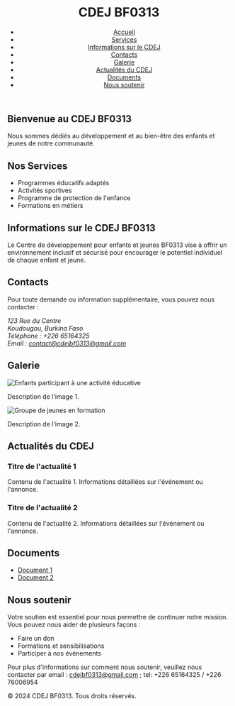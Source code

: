 <!DOCTYPE html>
<html lang="fr">
<head>
  <meta charset="UTF-8">
  <meta name="viewport" content="width=device-width, initial-scale=1.0">
  <title>CDEJ BF0313 - Centre de développement pour enfants et jeunes</title>
  <link rel="stylesheet" href="styles.css">
</head>
<body>
  <header>
    <div class="container">
      <h1>CDEJ BF0313</h1>
      <nav>
        <ul>
          <li><a href="#accueil">Accueil</a></li>
          <li><a href="#services">Services</a></li>
          <li><a href="#informations">Informations sur le CDEJ</a></li>
          <li><a href="#contacts">Contacts</a></li>
          <li><a href="#galerie">Galerie</a></li>
          <li><a href="#actualites">Actualités du CDEJ</a></li>
          <li><a href="#documents">Documents</a></li>
          <li><a href="#nous-soutenir">Nous soutenir</a></li>
        </ul>
      </nav>
    </div>
  </header>

  <section id="accueil" class="section">
    <div class="container">
      <h2>Bienvenue au CDEJ BF0313</h2>
      <p>Nous sommes dédiés au développement et au bien-être des enfants et jeunes de notre communauté.</p>
    </div>
  </section>

  <section id="services" class="section">
    <div class="container">
      <h2>Nos Services</h2>
      <ul>
        <li>Programmes éducatifs adaptés</li>
        <li>Activités sportives</li>
        <li>Programme de protection de l'enfance</li>
        <li>Formations en métiers</li>
      </ul>
    </div>
  </section>

  <section id="informations" class="section">
    <div class="container">
      <h2>Informations sur le CDEJ BF0313</h2>
      <p>Le Centre de développement pour enfants et jeunes BF0313 vise à offrir un environnement inclusif et sécurisé pour encourager le potentiel individuel de chaque enfant et jeune.</p>
    </div>
  </section>

  <section id="contacts" class="section">
    <div class="container">
      <h2>Contacts</h2>
      <p>Pour toute demande ou information supplémentaire, vous pouvez nous contacter :</p>
      <address>
        123 Rue du Centre<br>
        Koudougou, Burkina Faso<br>
        Téléphone : +226 65164325<br>
        Email : <a href="mailto:contact@cdejbf0313@gmail.com">contact@cdejbf0313@gmail.com</a>
      </address>
    </div>
  </section>

  <section id="galerie" class="section">
    <div class="container">
      <h2>Galerie</h2>
      <div class="gallery">
        <div class="gallery-item">
          <img src="images/image1.jpg" alt="Enfants participant à une activité éducative">
          <p>Description de l'image 1.</p>
        </div>
        <div class="gallery-item">
          <img src="images/image2.jpg" alt="Groupe de jeunes en formation">
          <p>Description de l'image 2.</p>
        </div>
        <!-- Ajoutez plus d'éléments de galerie au besoin -->
      </div>
    </div>
  </section>

  <section id="actualites" class="section">
    <div class="container">
      <h2>Actualités du CDEJ</h2>
      <article>
        <h3>Titre de l'actualité 1</h3>
        <p>Contenu de l'actualité 1. Informations détaillées sur l'événement ou l'annonce.</p>
      </article>
      <article>
        <h3>Titre de l'actualité 2</h3>
        <p>Contenu de l'actualité 2. Informations détaillées sur l'événement ou l'annonce.</p>
      </article>
      <!-- Ajoutez plus d'articles au besoin -->
    </div>
  </section>

  <section id="documents" class="section">
    <div class="container">
      <h2>Documents</h2>
      <ul>
        <li><a href="documents/document1.pdf">Document 1</a></li>
        <li><a href="documents/document2.pdf">Document 2</a></li>
        <!-- Ajoutez plus de liens vers des documents au besoin -->
      </ul>
    </div>
  </section>

  <section id="nous-soutenir" class="section">
    <div class="container">
      <h2>Nous soutenir</h2>
      <p>Votre soutien est essentiel pour nous permettre de continuer notre mission. Vous pouvez nous aider de plusieurs façons :</p>
      <ul>
        <li>Faire un don</li>
        <li>Formations et sensibilisations</li>
        <li>Participer à nos événements</li>
      </ul>
      <p>Pour plus d'informations sur comment nous soutenir, veuillez nous contacter par email : <a href="mailto:cdejbf0313@gmail.com">cdejbf0313@gmail.com</a> ; tel: +226 65164325 / +226 76006954</p>
    </div>
  </section>

  <footer>
    <div class="container">
      <p>&copy; 2024 CDEJ BF0313. Tous droits réservés.</p>
    </div>
  </footer>

  <script src="script.js"></script>
</body>
</html>
